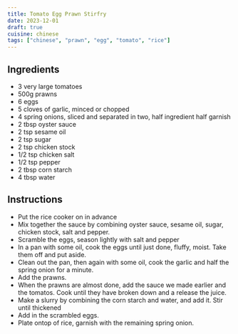 ```yaml
---
title: Tomato Egg Prawn Stirfry
date: 2023-12-01
draft: true
cuisine: chinese
tags: ["chinese", "prawn", "egg", "tomato", "rice"]
---
```


## Ingredients
- 3 very large tomatoes
- 500g prawns
- 6 eggs
- 5 cloves of garlic, minced or chopped
- 4 spring onions, sliced and separated in two, half ingredient half garnish
- 2 tbsp oyster sauce
- 2 tsp sesame oil
- 2 tsp sugar
- 2 tsp chicken stock
- 1/2 tsp chicken salt
- 1/2 tsp pepper
- 2 tbsp corn starch
- 4 tbsp water

## Instructions
- Put the rice cooker on in advance
- Mix together the sauce by combining oyster sauce, sesame oil, sugar, chicken stock, salt and pepper.
- Scramble the eggs, season lightly with salt and pepper
- In a pan with some oil, cook the eggs until just done, fluffy, moist. Take them off and put aside.
- Clean out the pan, then again with some oil, cook the garlic and half the spring onion for a minute.
- Add the prawns.
- When the prawns are almost done, add the sauce we made earlier and the tomatos. Cook until they have broken down and a release the juice.
- Make a slurry by combining the corn starch and water, and add it. Stir until thickened
- Add in the scrambled eggs.
- Plate ontop of rice, garnish with the remaining spring onion.

